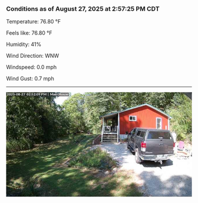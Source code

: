 ### Conditions as of August 27, 2025 at 2:57:25 PM CDT 

Temperature: 76.80 &deg;F

Feels like: 76.80 &deg;F

Humidity: 41%

Wind Direction: WNW

Windspeed: 0.0 mph

Wind Gust: 0.7 mph

---

<img src="./images/latest.jpeg"/>

